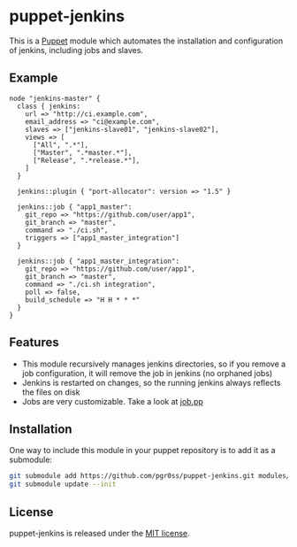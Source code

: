 # puppet-jenkins

This is a [Puppet](https://puppetlabs.com/puppet/what-is-puppet/) module which automates the installation and configuration of jenkins, including jobs and slaves.

## Example

```puppet
node "jenkins-master" {
  class { jenkins:
    url => "http://ci.example.com",
    email_address => "ci@example.com",
    slaves => ["jenkins-slave01", "jenkins-slave02"],
    views => [
      ["All", ".*"],
      ["Master", ".*master.*"],
      ["Release", ".*release.*"],
    ]
  }

  jenkins::plugin { "port-allocator": version => "1.5" }

  jenkins::job { "app1_master":
    git_repo => "https://github.com/user/app1",
    git_branch => "master",
    command => "./ci.sh",
    triggers => ["app1_master_integration"]
  }

  jenkins::job { "app1_master_integration":
    git_repo => "https://github.com/user/app1",
    git_branch => "master",
    command => "./ci.sh integration",
    poll => false,
    build_schedule => "H H * * *"
  }
}
```

## Features

* This module recursively manages jenkins directories, so if you remove a job configuration, it will remove the job in jenkins (no orphaned jobs)
* Jenkins is restarted on changes, so the running jenkins always reflects the files on disk
* Jobs are very customizable. Take a look at [job.pp](https://github.com/pgr0ss/puppet-jenkins/blob/master/manifests/job.pp)

## Installation

One way to include this module in your puppet repository is to add it as a submodule:

```bash
git submodule add https://github.com/pgr0ss/puppet-jenkins.git modules/jenkins
git submodule update --init
```

## License

puppet-jenkins is released under the [MIT license](http://www.opensource.org/licenses/MIT).
